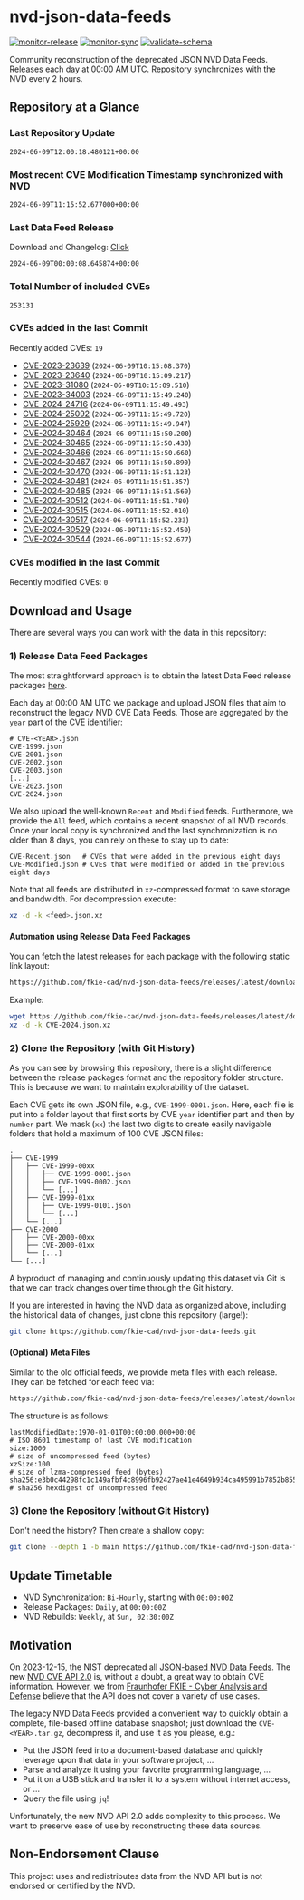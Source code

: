 # nvd-json-data-feeds

[![monitor-release](https://github.com/fkie-cad/nvd-json-data-feeds/actions/workflows/monitor_release.yml/badge.svg)](https://github.com/fkie-cad/nvd-json-data-feeds/actions/workflows/monitor_release.yml)
[![monitor-sync](https://github.com/fkie-cad/nvd-json-data-feeds/actions/workflows/monitor_sync.yml/badge.svg)](https://github.com/fkie-cad/nvd-json-data-feeds/actions/workflows/monitor_sync.yml)
[![validate-schema](https://github.com/fkie-cad/nvd-json-data-feeds/actions/workflows/validate_schema.yml/badge.svg)](https://github.com/fkie-cad/nvd-json-data-feeds/actions/workflows/validate_schema.yml)

Community reconstruction of the deprecated JSON NVD Data Feeds.
[Releases](https://github.com/fkie-cad/nvd-json-data-feeds/releases/latest) each day at 00:00 AM UTC.
Repository synchronizes with the NVD every 2 hours.

## Repository at a Glance

### Last Repository Update

```plain
2024-06-09T12:00:18.480121+00:00
```

### Most recent CVE Modification Timestamp synchronized with NVD

```plain
2024-06-09T11:15:52.677000+00:00
```

### Last Data Feed Release

Download and Changelog: [Click](https://github.com/fkie-cad/nvd-json-data-feeds/releases/latest)

```plain
2024-06-09T00:00:08.645874+00:00
```

### Total Number of included CVEs

```plain
253131
```

### CVEs added in the last Commit

Recently added CVEs: `19`

- [CVE-2023-23639](CVE-2023/CVE-2023-236xx/CVE-2023-23639.json) (`2024-06-09T10:15:08.370`)
- [CVE-2023-23640](CVE-2023/CVE-2023-236xx/CVE-2023-23640.json) (`2024-06-09T10:15:09.217`)
- [CVE-2023-31080](CVE-2023/CVE-2023-310xx/CVE-2023-31080.json) (`2024-06-09T10:15:09.510`)
- [CVE-2023-34003](CVE-2023/CVE-2023-340xx/CVE-2023-34003.json) (`2024-06-09T11:15:49.240`)
- [CVE-2024-24716](CVE-2024/CVE-2024-247xx/CVE-2024-24716.json) (`2024-06-09T11:15:49.493`)
- [CVE-2024-25092](CVE-2024/CVE-2024-250xx/CVE-2024-25092.json) (`2024-06-09T11:15:49.720`)
- [CVE-2024-25929](CVE-2024/CVE-2024-259xx/CVE-2024-25929.json) (`2024-06-09T11:15:49.947`)
- [CVE-2024-30464](CVE-2024/CVE-2024-304xx/CVE-2024-30464.json) (`2024-06-09T11:15:50.200`)
- [CVE-2024-30465](CVE-2024/CVE-2024-304xx/CVE-2024-30465.json) (`2024-06-09T11:15:50.430`)
- [CVE-2024-30466](CVE-2024/CVE-2024-304xx/CVE-2024-30466.json) (`2024-06-09T11:15:50.660`)
- [CVE-2024-30467](CVE-2024/CVE-2024-304xx/CVE-2024-30467.json) (`2024-06-09T11:15:50.890`)
- [CVE-2024-30470](CVE-2024/CVE-2024-304xx/CVE-2024-30470.json) (`2024-06-09T11:15:51.123`)
- [CVE-2024-30481](CVE-2024/CVE-2024-304xx/CVE-2024-30481.json) (`2024-06-09T11:15:51.357`)
- [CVE-2024-30485](CVE-2024/CVE-2024-304xx/CVE-2024-30485.json) (`2024-06-09T11:15:51.560`)
- [CVE-2024-30512](CVE-2024/CVE-2024-305xx/CVE-2024-30512.json) (`2024-06-09T11:15:51.780`)
- [CVE-2024-30515](CVE-2024/CVE-2024-305xx/CVE-2024-30515.json) (`2024-06-09T11:15:52.010`)
- [CVE-2024-30517](CVE-2024/CVE-2024-305xx/CVE-2024-30517.json) (`2024-06-09T11:15:52.233`)
- [CVE-2024-30529](CVE-2024/CVE-2024-305xx/CVE-2024-30529.json) (`2024-06-09T11:15:52.450`)
- [CVE-2024-30544](CVE-2024/CVE-2024-305xx/CVE-2024-30544.json) (`2024-06-09T11:15:52.677`)


### CVEs modified in the last Commit

Recently modified CVEs: `0`



## Download and Usage

There are several ways you can work with the data in this repository:

### 1) Release Data Feed Packages

The most straightforward approach is to obtain the latest Data Feed release packages [here](https://github.com/fkie-cad/nvd-json-data-feeds/releases/latest).

Each day at 00:00 AM UTC we package and upload JSON files that aim to reconstruct the legacy NVD CVE Data Feeds.
Those are aggregated by the `year` part of the CVE identifier:

```
# CVE-<YEAR>.json
CVE-1999.json
CVE-2001.json
CVE-2002.json
CVE-2003.json
[...]
CVE-2023.json
CVE-2024.json
```

We also upload the well-known `Recent` and `Modified` feeds.
Furthermore, we provide the `All` feed, which contains a recent snapshot of all NVD records.
Once your local copy is synchronized and the last synchronization is no older than 8 days, you can rely on these to stay up to date:

```plain
CVE-Recent.json   # CVEs that were added in the previous eight days
CVE-Modified.json # CVEs that were modified or added in the previous eight days
```

Note that all feeds are distributed in `xz`-compressed format to save storage and bandwidth.
For decompression execute:

```sh
xz -d -k <feed>.json.xz
```

#### Automation using Release Data Feed Packages

You can fetch the latest releases for each package with the following static link layout:

```sh
https://github.com/fkie-cad/nvd-json-data-feeds/releases/latest/download/CVE-<YEAR>.json.xz
```

Example:

```sh
wget https://github.com/fkie-cad/nvd-json-data-feeds/releases/latest/download/CVE-2024.json.xz
xz -d -k CVE-2024.json.xz
```

### 2) Clone the Repository (with Git History)

As you can see by browsing this repository, there is a slight difference between the release packages format and the repository folder structure.
This is because we want to maintain explorability of the dataset.

Each CVE gets its own JSON file, e.g., `CVE-1999-0001.json`.
Here, each file is put into a folder layout that first sorts by CVE `year` identifier part and then by `number` part.
We mask (`xx`) the last two digits to create easily navigable folders that hold a maximum of 100 CVE JSON files:

```plain
.
├── CVE-1999
│   ├── CVE-1999-00xx
│   │   ├── CVE-1999-0001.json
│   │   ├── CVE-1999-0002.json
│   │   └── [...]
│   ├── CVE-1999-01xx
│   │   ├── CVE-1999-0101.json
│   │   └── [...]
│   └── [...]
├── CVE-2000
│   ├── CVE-2000-00xx
│   ├── CVE-2000-01xx
│   └── [...]
└── [...]
```

A byproduct of managing and continuously updating this dataset via Git is that we can track changes over time through the Git history.

If you are interested in having the NVD data as organized above, including the historical data of changes, just clone this repository (large!):

```sh
git clone https://github.com/fkie-cad/nvd-json-data-feeds.git
```

#### (Optional) Meta Files

Similar to the old official feeds, we provide meta files with each release. They can be fetched for each feed via:

```sh
https://github.com/fkie-cad/nvd-json-data-feeds/releases/latest/download/CVE-<YEAR>.meta
```

The structure is as follows:

```plain
lastModifiedDate:1970-01-01T00:00:00.000+00:00                          # ISO 8601 timestamp of last CVE modification
size:1000                                                               # size of uncompressed feed (bytes)
xzSize:100                                                              # size of lzma-compressed feed (bytes)
sha256:e3b0c44298fc1c149afbf4c8996fb92427ae41e4649b934ca495991b7852b855 # sha256 hexdigest of uncompressed feed
```

### 3) Clone the Repository (without Git History)

Don't need the history? Then create a shallow copy:

```sh
git clone --depth 1 -b main https://github.com/fkie-cad/nvd-json-data-feeds.git
```


## Update Timetable

* NVD Synchronization: `Bi-Hourly`, starting with `00:00:00Z`
* Release Packages: `Daily`, at `00:00:00Z`
* NVD Rebuilds: `Weekly`, at `Sun, 02:30:00Z`


## Motivation

On 2023-12-15, the NIST deprecated all [JSON-based NVD Data Feeds](https://nvd.nist.gov/vuln/data-feeds#divRetirementBanner-1).
The new [NVD CVE API 2.0](https://nvd.nist.gov/developers/vulnerabilities) is, without a doubt, a great way to obtain CVE information.
However, we from [Fraunhofer FKIE - Cyber Analysis and Defense](https://www.fkie.fraunhofer.de/en/departments/cad.html) believe that the API does not cover a variety of use cases.

The legacy NVD Data Feeds provided a convenient way to quickly obtain a complete, file-based offline database snapshot; just download the `CVE-<YEAR>.tar.gz`, decompress it, and use it as you please, e.g.:

- Put the JSON feed into a document-based database and quickly leverage upon that data in your software project, ...
- Parse and analyze it using your favorite programming language, ...
- Put it on a USB stick and transfer it to a system without internet access, or ...
- Query the file using `jq`!

Unfortunately, the new NVD API 2.0 adds complexity to this process.
We want to preserve ease of use by reconstructing these data sources.

## Non-Endorsement Clause

This project uses and redistributes data from the NVD API but is not endorsed or certified by the NVD.